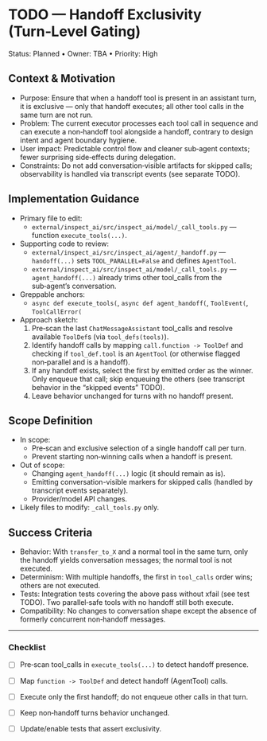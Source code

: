 # TODO — Handoff Exclusivity (Turn‑Level Gating)

Status: Planned • Owner: TBA • Priority: High

## Context & Motivation
- Purpose: Ensure that when a handoff tool is present in an assistant turn, it is exclusive — only that handoff executes; all other tool calls in the same turn are not run.
- Problem: The current executor processes each tool call in sequence and can execute a non‑handoff tool alongside a handoff, contrary to design intent and agent boundary hygiene.
- User impact: Predictable control flow and cleaner sub‑agent contexts; fewer surprising side‑effects during delegation.
- Constraints: Do not add conversation‑visible artifacts for skipped calls; observability is handled via transcript events (see separate TODO).

## Implementation Guidance
- Primary file to edit:
  - `external/inspect_ai/src/inspect_ai/model/_call_tools.py` — function `execute_tools(...)`.
- Supporting code to review:
  - `external/inspect_ai/src/inspect_ai/agent/_handoff.py` — `handoff(...)` sets `TOOL_PARALLEL=False` and defines `AgentTool`.
  - `external/inspect_ai/src/inspect_ai/model/_call_tools.py` — `agent_handoff(...)` already trims other tool_calls from the sub‑agent’s conversation.
- Greppable anchors:
  - `async def execute_tools(`, `async def agent_handoff(`, `ToolEvent(`, `ToolCallError(`
- Approach sketch:
  1) Pre‑scan the last `ChatMessageAssistant` tool_calls and resolve available `ToolDef`s (via `tool_defs(tools)`).
  2) Identify handoff calls by mapping `call.function -> ToolDef` and checking if `tool_def.tool` is an `AgentTool` (or otherwise flagged non‑parallel and is a handoff).
  3) If any handoff exists, select the first by emitted order as the winner. Only enqueue that call; skip enqueuing the others (see transcript behavior in the “skipped events” TODO).
  4) Leave behavior unchanged for turns with no handoff present.

## Scope Definition
- In scope:
  - Pre‑scan and exclusive selection of a single handoff call per turn.
  - Prevent starting non‑winning calls when a handoff is present.
- Out of scope:
  - Changing `agent_handoff(...)` logic (it should remain as is).
  - Emitting conversation-visible markers for skipped calls (handled by transcript events separately).
  - Provider/model API changes.
- Likely files to modify: `_call_tools.py` only.

## Success Criteria
- Behavior: With `transfer_to_X` and a normal tool in the same turn, only the handoff yields conversation messages; the normal tool is not executed.
- Determinism: With multiple handoffs, the first in `tool_calls` order wins; others are not executed.
- Tests: Integration tests covering the above pass without xfail (see test TODO). Two parallel‑safe tools with no handoff still both execute.
- Compatibility: No changes to conversation shape except the absence of formerly concurrent non‑handoff messages.

---

### Checklist
- [ ] Pre‑scan tool_calls in `execute_tools(...)` to detect handoff presence.
- [ ] Map `function -> ToolDef` and detect handoff (AgentTool) calls.
- [ ] Execute only the first handoff; do not enqueue other calls in that turn.
- [ ] Keep non‑handoff turns behavior unchanged.
- [ ] Update/enable tests that assert exclusivity.

